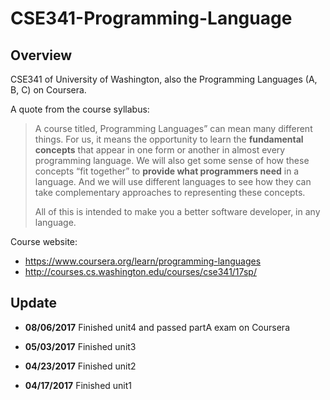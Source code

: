 # CSE341-Programming-Language
## Overview
CSE341 of University of Washington, also the Programming Languages (A, B, C) on Coursera.

A quote from the course syllabus:

> A course titled, Programming Languages” can mean many different things. For us, it means the opportunity to learn the **fundamental concepts** that appear in one form or another in almost every programming language. We will also get some sense of how these concepts “fit together” to **provide what programmers need** in a language. And we will use different languages to see how they can take complementary approaches to representing these concepts. 
> 
> All of this is intended to make you a better software developer, in any language.

Course website: 

* https://www.coursera.org/learn/programming-languages
* http://courses.cs.washington.edu/courses/cse341/17sp/

## Update

* **08/06/2017**
Finished unit4 and passed partA exam on Coursera

* **05/03/2017**
Finished unit3

* **04/23/2017**
Finished unit2

* **04/17/2017**
Finished unit1
